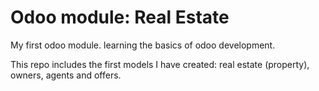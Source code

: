  # Odoo module: Real Estate

My first odoo module. learning the basics of odoo development. 

This repo includes the first models I have created: real estate (property), owners, agents and offers.
